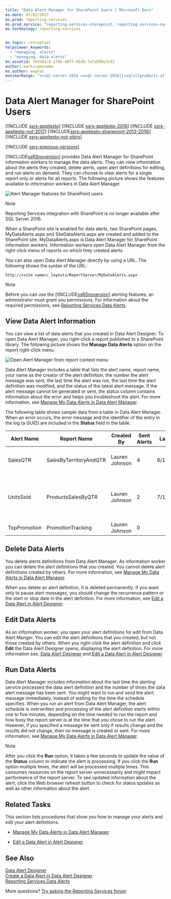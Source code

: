 ```yaml
---
title: "Data Alert Manager for SharePoint Users | Microsoft Docs"
ms.date: 07/02/2017
ms.prod: reporting-services
ms.prod_service: "reporting-services-sharepoint, reporting-services-native"
ms.technology: reporting-services


ms.topic: conceptual
helpviewer_keywords: 
  - "managing, alerts"
  - "managing, data alerts"
ms.assetid: 7b9281c8-2f8b-48f7-85d8-7a7a596e3c82
author: markingmyname
ms.author: maghan
monikerRange: ">=sql-server-2016 <=sql-server-2016||=sqlallproducts-allversions"
---
```


# Data Alert Manager for SharePoint Users

[!INCLUDE [ssrs-appliesto](../includes/ssrs-appliesto.md)] [!INCLUDE [ssrs-appliesto-2016](../includes/ssrs-appliesto-2016.md)] [!INCLUDE [ssrs-appliesto-not-2017](../includes/ssrs-appliesto-not-2017.md)] [!INCLUDE[ssrs-appliesto-sharepoint-2013-2016i](../includes/ssrs-appliesto-sharepoint-2013-2016.md)] [!INCLUDE [ssrs-appliesto-not-pbirs](../includes/ssrs-appliesto-not-pbirs.md)]

[!INCLUDE [ssrs-previous-versions](../includes/ssrs-previous-versions.md)]

[!INCLUDE[ssRSnoversion](../includes/ssrsnoversion-md.md)] provides Data Alert Manager for SharePoint information workers to manage the data alerts. They can view information about the alerts they created, delete alerts, open alert definitions for editing, and run alerts on demand. They can choose to view alerts for a single report only or alerts for all reports. The following picture shows the features available to information workers in Data Alert Manager.

![Alert Manager features for SharePoint users](../reporting-services/media/rs-alertmanageriw.gif "Alert Manager features for SharePoint users")  

> [!NOTE]
> Reporting Services integration with SharePoint is no longer available after SQL Server 2016.

When a SharePoint site is enabled for data alerts, two SharePoint pages, MyDataAlerts.aspx and SiteDataAlerts.aspx are created and added to the SharePoint site. MyDataAlerts.aspx is Data Alert Manager for SharePoint information workers. Information workers open Data Alert Manager from the right-click menu of reports on which they created alerts.  

 You can also open Data Alert Manager directly by using a URL. The following shows the syntax of the URL:  
  
 `http://<site name>/_layouts/ReportServer/MyDataAlerts.aspx`  
  
> [!NOTE]  
>  Before you can use the [!INCLUDE[ssRSnoversion](../includes/ssrsnoversion-md.md)] alerting features, an administrator must grant you permissions. For information about the required permissions, see [Reporting Services Data Alerts](../reporting-services/reporting-services-data-alerts.md).  
  
##  <a name="ViewingAlerts"></a> View Data Alert Information  
 You can view a list of data alerts that you created in Data Alert Designer. To open Data Alert Manager, you right-click a report published to a SharePoint library. The following picture shows the **Manage Data Alerts** option on the report right-click menu.  
  
 ![Open Alert Manager from report context menu](../reporting-services/media/rs-openalertmanager.gif "Open Alert Manager from report context menu")  
  
 Data Alert Manager includes a table that lists the alert name, report name, your name as the creator of the alert definition, the number the alert message was sent, the last time the alert was run, the last time the alert definition was modified, and the status of the latest alert message. If the alert message cannot be generated or sent, the status column contains information about the error and helps you troubleshoot the alert. For more information, see [Manage My Data Alerts in Data Alert Manager](../reporting-services/manage-my-data-alerts-in-data-alert-manager.md).  
  
 The following table shows sample data from a table in Data Alert Manager. When an error occurs, the error message and the identifier of the entry in the log (a GUID) are included in the **Status** field in the table.  
  
|Alert Name|Report Name|Created By|Sent Alerts|Last Run|Last Modified|Status|  
|----------------|-----------------|----------------|-----------------|--------------|-------------------|------------|  
|SalesQTR|SalesByTerritoryAndQTR|Lauren Johnson|4|6/12/2011|6/1/2011|Last alert ran successfully and alert was sent.|  
|UnitsSold|ProductsSalesByQTR|Lauren Johnson|2|7/1/2011|6/28/2011|Last alert ran successfully, but the data was unchanged and no alert was sent.|  
|TopPromotion|PromotionTracking|Lauren Johnson|0||5/23/2011|Alert created.|  
  
  
##  <a name="DeleteAlerts"></a> Delete Data Alerts  
 You delete alerts definitions from Data Alert Manager. As information worker you can delete the alert definitions that you created. You cannot delete alert definitions created by others. For more information, see [Manage My Data Alerts in Data Alert Manager](../reporting-services/manage-my-data-alerts-in-data-alert-manager.md).  
  
 When you delete an alert definition, it is deleted permanently. If you want only to pause alert messages, you should change the recurrence pattern or the start or stop date in the alert definition. For more information, see [Edit a Data Alert in Alert Designer](../reporting-services/edit-a-data-alert-in-alert-designer.md).  
  
  
##  <a name="EditAlerts"></a> Edit Data Alerts  
 As an information worker, you open your alert definitions for edit from Data Alert Manger. You can edit the alert definitions that you created, but not those created by others. When you right-click the alert definition and click **Edit** the Data Alert Designer opens, displaying the alert definition. For more information see, [Data Alert Designer](../reporting-services/data-alert-designer.md) and [Edit a Data Alert in Alert Designer](../reporting-services/edit-a-data-alert-in-alert-designer.md).  
  
  
##  <a name="RunAlerts"></a> Run Data Alerts  
 Data Alert Manager includes information about the last time the alerting service processed the data alert definition and the number of times the data alert message has been sent. You might want to run and send the alert message immediately, instead of waiting for the time the schedule specifies. When you run an alert from Data Alert Manager, the alert schedule is overwritten and processing of the alert definition starts within one to five minutes, depending on the time needed to run the report and how busy the report server is at the time that you chose to run the alert. However, if you specified a message be sent only if results change and the results did not change, then no message is created or sent. For more information, see [Manage My Data Alerts in Data Alert Manager](../reporting-services/manage-my-data-alerts-in-data-alert-manager.md).  
  
> [!NOTE]  
>  After you click the **Run**  option, it takes a few seconds to update the value of the **Status** column to indicate the alert is processing. If you click the **Run**  option multiple times, the alert will be processed multiple times. This consumes resources on the report server unnecessarily and might impact performance of the report server. To see updated information about the alert, click the Web browser refresh button to check for status updates as well as other information about the alert.  
  
  
##  <a name="HowTo"></a> Related Tasks  
 This section lists procedures that show you how to manage your alerts and edit your alert definitions.  
  
-   [Manage My Data Alerts in Data Alert Manager](../reporting-services/manage-my-data-alerts-in-data-alert-manager.md)  
  
-   [Edit a Data Alert in Alert Designer](../reporting-services/edit-a-data-alert-in-alert-designer.md)  


## See Also

[Data Alert Designer](../reporting-services/data-alert-designer.md)   
[Create a Data Alert in Data Alert Designer](../reporting-services/create-a-data-alert-in-data-alert-designer.md)   
[Reporting Services Data Alerts](../reporting-services/reporting-services-data-alerts.md)  

More questions? [Try asking the Reporting Services forum](http://go.microsoft.com/fwlink/?LinkId=620231)
